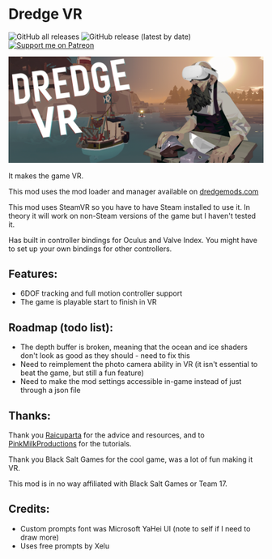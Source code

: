 # Dredge VR

![GitHub all releases](https://img.shields.io/github/downloads/xen-42/DredgeVR/total?style=for-the-badge)
![GitHub release (latest by date)](https://img.shields.io/github/downloads/xen-42/DredgeVR/latest/total?style=for-the-badge)
[![Support me on Patreon](https://img.shields.io/endpoint.svg?url=https%3A%2F%2Fshieldsio-patreon.vercel.app%2Fapi%3Fusername%3Dxen42%26type%3Dpatrons&style=for-the-badge)](https://patreon.com/xen42)

![Dredge VR Banner](RepoAssets/banner.png)

It makes the game VR.

This mod uses the mod loader and manager available on [dredgemods.com](https://dredgemods.com/)

This mod uses SteamVR so you have to have Steam installed to use it. In theory it will work on non-Steam versions of the game but I haven't tested it.

Has built in controller bindings for Oculus and Valve Index. You might have to set up your own bindings for other controllers.

## Features:
- 6DOF tracking and full motion controller support
- The game is playable start to finish in VR

## Roadmap (todo list):
- The depth buffer is broken, meaning that the ocean and ice shaders don't look as good as they should - need to fix this
- Need to reimplement the photo camera ability in VR (it isn't essential to beat the game, but still a fun feature)
- Need to make the mod settings accessible in-game instead of just through a json file

## Thanks:
Thank you [Raicuparta](https://github.com/Raicuparta) for the advice and resources, and to [PinkMilkProductions](https://youtu.be/qT-V59Yw6UY?si=WKBkwutwuEEbHlDN) for the tutorials.

Thank you Black Salt Games for the cool game, was a lot of fun making it VR.

This mod is in no way affiliated with Black Salt Games or Team 17.

## Credits:
- Custom prompts font was Microsoft YaHei UI (note to self if I need to draw more)
- Uses free prompts by Xelu
